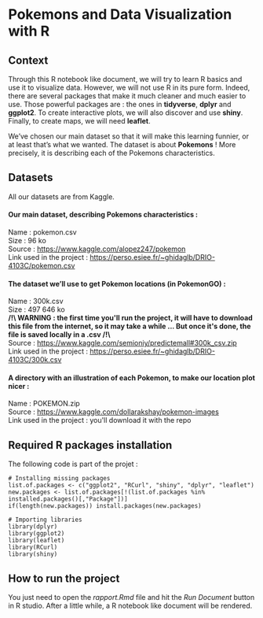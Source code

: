 
# Pokemons and Data Visualization with R

## Context

Through this R notebook like document, we will try to learn R basics and use it to visualize data. However, we will not use R in its pure form. Indeed, there are several packages that make it much cleaner and much easier to use. Those powerful packages are : the ones in **tidyverse**, **dplyr** and **ggplot2**. To create interactive plots, we will also discover and use **shiny**. Finally, to create maps, we will need **leaflet**.

We’ve chosen our main dataset so that it will make this learning funnier, or at least that’s what we wanted. The dataset is about **Pokemons** ! More precisely, it is describing each of the Pokemons characteristics.

## Datasets


All our datasets are from Kaggle.

#### Our main dataset, describing Pokemons characteristics :
Name : pokemon.csv  
Size : 96 ko  
Source : https://www.kaggle.com/alopez247/pokemon  
Link used in the project : https://perso.esiee.fr/~ghidaglb/DRIO-4103C/pokemon.csv  


#### The dataset we’ll use to get Pokemon locations (in PokemonGO) :  
Name : 300k.csv  
Size : 497 646 ko  
**/!\ WARNING : the first time you'll run the project, it will have to download this file from the internet, so it may take a while ... But once it's done, the file is saved locally in a .csv /!\\**  
Source : https://www.kaggle.com/semioniy/predictemall#300k_csv.zip  
Link used in the project : https://perso.esiee.fr/~ghidaglb/DRIO-4103C/300k.csv  

#### A directory with an illustration of each Pokemon, to make our location plot nicer :  
Name : POKEMON.zip  
Source : https://www.kaggle.com/dollarakshay/pokemon-images  
Link used in the project : you'll download it with the repo  


## Required R packages installation

The following code is part of the projet :

    # Installing missing packages
	list.of.packages <- c("ggplot2", "RCurl", "shiny", "dplyr", "leaflet")
	new.packages <- list.of.packages[!(list.of.packages %in% installed.packages()[,"Package"])]
	if(length(new.packages)) install.packages(new.packages)

	# Importing libraries
	library(dplyr)
	library(ggplot2)
	library(leaflet)
	library(RCurl)
	library(shiny)

## How to run the project

You just need to open the *rapport.Rmd* file and hit the *Run Document* button in R studio. After a little while, a R notebook like document will be rendered.